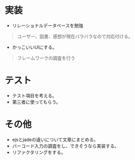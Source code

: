 # 実装
- リレーショナルデータベースを勉強
> ユーザー、図書、感想が現在バラバラなので対応付ける。
- かっこいいUIにする。
> フレームワークの調査を行う

# テスト
- テスト項目を考える。
- 第三者に使ってもらう。

# その他
- ejsとjadeの違いについて文章にまとめる。
- バーコード入力の調査をし、できそうなら実装する。
- リファクタリングをする。
